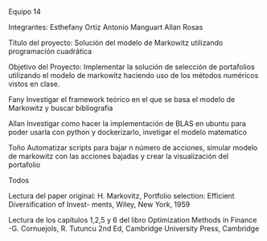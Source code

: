 Equipo 14

Integrantes:
Esthefany Ortiz 
Antonio Manguart
Allan Rosas

Título del proyecto:
Solución del modelo de Markowitz utilizando programación cuadrática

Objetivo del Proyecto:
Implementar la solución de selección de portafolios utilizando el modelo de markowitz haciendo uso de los métodos numéricos vistos en clase.

Fany
Investigar el framework teórico en el que se basa el modelo de Markowitz y buscar bibliografia

Allan
Investigar como hacer la implementación de BLAS en ubuntu para poder usarla con python y dockerizarlo, invetigar el modelo matematico

Toño
Automatizar scripts para bajar n número de acciones, simular modelo de markowitz con las acciones bajadas y crear la visualización del portafolio

Todos

Lectura del paper original:
H. Markovitz, Portfolio selection: Efficient Diversification of Invest-
ments, Wiley, New York, 1959

Lectura de los capítulos 1,2,5 y 6 del libro
Optimization Methods in Finance -G. Cornuejols, R. Tutuncu 2nd Ed, Cambridge University Press, Cambridge
